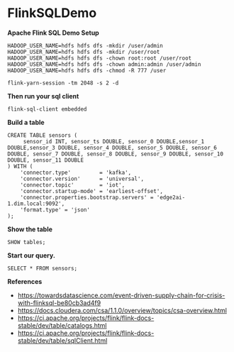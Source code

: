 # FlinkSQLDemo
**Apache Flink SQL Demo Setup**

```
HADOOP_USER_NAME=hdfs hdfs dfs -mkdir /user/admin
HADOOP_USER_NAME=hdfs hdfs dfs -mkdir /user/root
HADOOP_USER_NAME=hdfs hdfs dfs -chown root:root /user/root
HADOOP_USER_NAME=hdfs hdfs dfs -chown admin:admin /user/admin
HADOOP_USER_NAME=hdfs hdfs dfs -chmod -R 777 /user

flink-yarn-session -tm 2048 -s 2 -d

```


**Then run your sql client**

```
flink-sql-client embedded
```

**Build a table**

```
CREATE TABLE sensors (
	 sensor_id INT, sensor_ts DOUBLE, sensor_0 DOUBLE,sensor_1 DOUBLE,sensor_3 DOUBLE, sensor_4 DOUBLE, sensor_5 DOUBLE, sensor_6 DOUBLE, sensor_7 DOUBLE, sensor_8 DOUBLE, sensor_9 DOUBLE, sensor_10 DOUBLE, sensor_11 DOUBLE
) WITH (
	'connector.type'    	 = 'kafka',
	'connector.version' 	 = 'universal',
	'connector.topic'   	 = 'iot',
	'connector.startup-mode' = 'earliest-offset',
	'connector.properties.bootstrap.servers' = 'edge2ai-1.dim.local:9092',
	'format.type' = 'json'
);

```

**Show the table**

```
SHOW tables;

```

**Start our query.**

```
SELECT * FROM sensors;
```




**References**

* https://towardsdatascience.com/event-driven-supply-chain-for-crisis-with-flinksql-be80cb3ad4f9
* https://docs.cloudera.com/csa/1.1.0/overview/topics/csa-overview.html
* https://ci.apache.org/projects/flink/flink-docs-stable/dev/table/catalogs.html
* https://ci.apache.org/projects/flink/flink-docs-stable/dev/table/sqlClient.html




